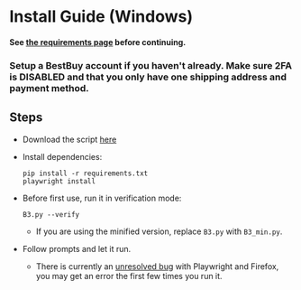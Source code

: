 # Install Guide (Windows)

#### See [the requirements page](https://github.com/Dogey11/B3/blob/main/docs/windows/REQUIREMENTS.md) before continuing.


### Setup a BestBuy account if you haven't already. Make sure 2FA is DISABLED and that you only have one shipping address and payment method.


## Steps
* Download the script [here](https://github.com/Dogey11/B3/releases/latest/)

* Install dependencies:
    ```
    pip install -r requirements.txt
    playwright install
    ```

* Before first use, run it in verification mode:
    ```
    B3.py --verify
    ```
    * If you are using the minified version, replace ``B3.py`` with ``B3_min.py``.

* Follow prompts and let it run.
    * There is currently an [unresolved bug](https://github.com/microsoft/playwright/issues/9840) with Playwright and Firefox, you may get an error
    the first few times you run it.